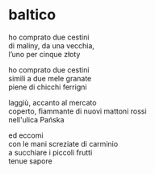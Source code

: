 # baltico

ho comprato due cestini  
di maliny, da una vecchia,  
l’uno per cinque złoty

ho comprato due cestini  
simili a due mele granate  
piene di chicchi ferrigni

laggiù, accanto al mercato  
coperto, fiammante di nuovi mattoni rossi  
nell'ulica Pańska

ed eccomi  
con le mani screziate di carminio  
a succhiare i piccoli frutti  
tenue sapore
